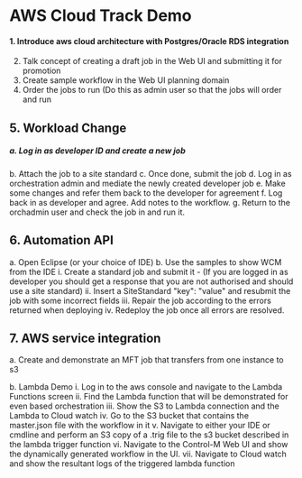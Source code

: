 # AWS Cloud Track Demo

#### 1.	Introduce aws cloud architecture with Postgres/Oracle RDS integration
2.	Talk concept of creating a draft job in the Web UI and submitting it for promotion
3.	Create sample workflow in the Web UI planning domain
4.	Order the jobs to run (Do this as admin user so that the jobs will order and run
 
## 5.	Workload Change
##### a.	Log in as developer ID and create a new job
b.	Attach the job to a site standard
c.	Once done, submit the job
d.	Log in as orchestration admin and mediate the newly created developer job
e.	Make some changes and refer them back to the developer for agreement
f.	Log back in as developer and agree.  Add notes to the workflow.
g.	Return to the orchadmin user and check the job in and run it.
 
## 6.	Automation API
a.	Open Eclipse (or your choice of IDE)
b.	Use the samples to show WCM from the IDE
i.	Create a standard job and submit it - (If you are logged in as developer you should get a response that you are not authorised and should use a site standard)
ii.	Insert a SiteStandard "key": "value" and resubmit the job with some incorrect fields
iii.	Repair the job according to the errors returned when deploying
iv.	Redeploy the job once all errors are resolved.
 
## 7.	AWS service integration
a.	Create and demonstrate an MFT job that transfers from one instance to s3
 
b.	Lambda Demo
i.	Log in to the aws console and navigate to the Lambda Functions screen
ii.	Find the Lambda function that will be demonstrated for even based orchestration
iii.	Show the S3 to Lambda connection and the Lambda to Cloud watch
iv.	Go to the S3 bucket that contains the master.json file with the workflow in it
v.	Navigate to either your IDE or cmdline and perform an S3 copy of a .trig file to the s3 bucket described in the lambda trigger function
vi.	Navigate to the Control-M Web UI and show the dynamically generated workflow in the UI.
vii.	Navigate to Cloud watch and show the resultant logs of the triggered lambda function

